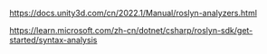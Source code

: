 <https://docs.unity3d.com/cn/2022.1/Manual/roslyn-analyzers.html>

<https://learn.microsoft.com/zh-cn/dotnet/csharp/roslyn-sdk/get-started/syntax-analysis>